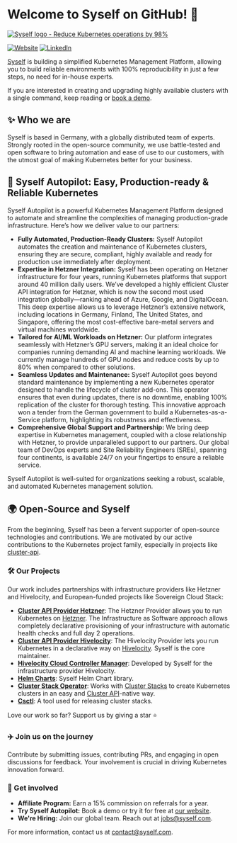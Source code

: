 # Welcome to Syself on GitHub! 🚀

[![Syself logo - Reduce Kubernetes operations by 98%](https://cdn.syself.com/github-banner.png)](https://syself.com)

[![Website](https://img.shields.io/badge/Our-Website-E37894.svg)](https://syself.com)
[![LinkedIn](https://img.shields.io/badge/LinkedIn-@syself-blue.svg)](https://www.linkedin.com/company/syself)

[Syself](https://syself.com/) is building a simplified Kubernetes Management Platform, allowing you to build reliable environments with 100% reproducibility in just a few steps, no need for in-house experts. 

If you are interested in creating and upgrading highly available clusters with a single command, keep reading or [book a demo](https://syself.com/demo).

## ✨ Who we are

Syself is based in Germany, with a globally distributed team of experts. Strongly rooted in the open-source community, we use battle-tested and open software to bring automation and ease of use to our customers, with the utmost goal of making Kubernetes better for your business.

## 🤖 Syself Autopilot: Easy, Production-ready & Reliable Kubernetes

Syself Autopilot is a powerful Kubernetes Management Platform designed to automate and streamline the complexities of managing production-grade infrastructure. Here’s how we deliver value to our partners:

- **Fully Automated, Production-Ready Clusters:** Syself Autopilot automates the creation and maintenance of Kubernetes clusters, ensuring they are secure, compliant, highly available and ready for production use immediately after deployment.
- **Expertise in Hetzner Integration:** Syself has been operating on Hetzner infrastructure for four years, running Kubernetes platforms that support around 40 million daily users. We’ve developed a highly efficient Cluster API integration for Hetzner, which is now the second most used integration globally—ranking ahead of Azure, Google, and DigitalOcean. This deep expertise allows us to leverage Hetzner’s extensive network, including locations in Germany, Finland, The United States, and Singapore, offering the most cost-effective bare-metal servers and virtual machines worldwide.
- **Tailored for AI/ML Workloads on Hetzner:** Our platform integrates seamlessly with Hetzner’s GPU servers, making it an ideal choice for companies running demanding AI and machine learning workloads. We currently manage hundreds of GPU nodes and reduce costs by up to 80% when compared to other solutions.
- **Seamless Updates and Maintenance:** Syself Autopilot goes beyond standard maintenance by implementing a new Kubernetes operator designed to handle the lifecycle of cluster add-ons. This operator ensures that even during updates, there is no downtime, enabling 100% replication of the cluster for thorough testing. This innovative approach won a tender from the German government to build a Kubernetes-as-a-Service platform, highlighting its robustness and effectiveness.
- **Comprehensive Global Support and Partnership:** We bring deep expertise in Kubernetes management, coupled with a close relationship with Hetzner, to provide unparalleled support to our partners. Our global team of DevOps experts and Site Reliability Engineers (SREs), spanning four continents, is available 24/7 on your fingertips to ensure a reliable service.

Syself Autopilot is well-suited for organizations seeking a robust, scalable, and automated Kubernetes management solution.

## 🌍 Open-Source and Syself

From the beginning, Syself has been a fervent supporter of open-source technologies and contributions. We are motivated by our active contributions to the Kubernetes project family, especially in projects like [cluster-api](https://github.com/kubernetes-sigs/cluster-api).

### 🛠️ Our Projects

Our work includes partnerships with infrastructure providers like Hetzner and Hivelocity, and European-funded projects like Sovereign Cloud Stack:

- **[Cluster API Provider Hetzner](https://github.com/syself/cluster-api-provider-hetzner)**: The Hetzner Provider allows you to run Kubernetes on [Hetzner](https://www.hetzner.com/). The Infrastructure as Software approach allows completely declarative provisioning of your infrastructure with automatic health checks and full day 2 operations.
- **[Cluster API Provider Hivelocity](https://github.com/hivelocity/cluster-api-provider-hivelocity)**: The Hivelocity Provider lets you run Kubernetes in a declarative way on [Hivelocity](https://www.hivelocity.net/). Syself is the core maintainer.
- **[Hivelocity Cloud Controller Manager](https://github.com/hivelocity/hivelocity-cloud-controller-manager)**: Developed by Syself for the infrastructure provider Hivelocity.
- **[Helm Charts](https://github.com/syself/charts)**: Syself Helm Chart library.
- **[Cluster Stack Operator](https://github.com/SovereignCloudStack/cluster-stack-operator)**: Works with [Cluster Stacks](https://github.com/SovereignCloudStack/cluster-stacks) to create Kubernetes clusters in an easy and [Cluster API](https://github.com/kubernetes-sigs/cluster-api)-native way.
- **[Csctl](https://github.com/SovereignCloudStack/csmctl)**: A tool used for releasing cluster stacks.

Love our work so far? Support us by giving a star ⭐

### ✈️ Join us on the journey

Contribute by submitting issues, contributing PRs, and engaging in open discussions for feedback. Your involvement is crucial in driving Kubernetes innovation forward.

### 🤝 Get involved

- **Affiliate Program:** Earn a 15% commission on referrals for a year.
- **Try Syself Autopilot:** Book a demo or try it for free at [our website](https://syself.com).
- **We're Hiring:** Join our global team. Reach out at <jobs@syself.com>.

For more information, contact us at <contact@syself.com>.
